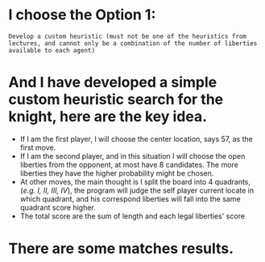 # I choose the Option 1: 
```
Develop a custom heuristic (must not be one of the heuristics from lectures, and cannot only be a combination of the number of liberties available to each agent)
```
# And I have developed a simple custom heuristic search for the knight, here are the key idea.
- If I am the first player, I will choose the center location, says 57, as the first move.
- If I am the second player, and in this situation I will choose the open liberties from the opponent, at most have 8 candidates. The more liberties they have the higher probability might be chosen.
- At other moves, the main thought is I split the board into 4 quadrants, (*e.g. I, II, III, IV*), the program will judge the self player current locate in which quadrant, and his correspond liberties will fall into the same quadrant score higher.
- The total score are the sum of length and each legal liberties' score
# There are some matches results.
 
